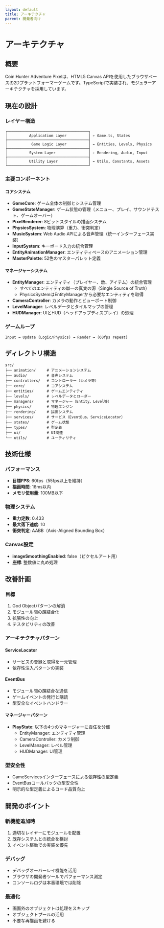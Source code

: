 ```yaml
---
layout: default
title: アーキテクチャ
parent: 開発者向け
---
```


# アーキテクチャ

## 概要

Coin Hunter Adventure Pixelは、HTML5 Canvas APIを使用したブラウザベースの2Dプラットフォーマーゲームです。TypeScriptで実装され、モジュラーアーキテクチャを採用しています。

## 現在の設計

### レイヤー構造

```
┌─────────────────────────────────────┐
│          Application Layer          │ ← Game.ts, States
├─────────────────────────────────────┤
│           Game Logic Layer          │ ← Entities, Levels, Physics
├─────────────────────────────────────┤
│          System Layer               │ ← Rendering, Audio, Input
├─────────────────────────────────────┤
│          Utility Layer              │ ← Utils, Constants, Assets
└─────────────────────────────────────┘
```

### 主要コンポーネント

#### コアシステム
- **GameCore**: ゲーム全体の制御とシステム管理
- **GameStateManager**: ゲーム状態の管理（メニュー、プレイ、サウンドテスト、ゲームオーバー）
- **PixelRenderer**: 8ビットスタイルの描画システム
- **PhysicsSystem**: 物理演算（重力、衝突判定）
- **MusicSystem**: Web Audio APIによる音声管理（統一インターフェース実装）
- **InputSystem**: キーボード入力の統合管理
- **EntityAnimationManager**: エンティティベースのアニメーション管理
- **MasterPalette**: 52色のマスターパレット定義

#### マネージャーシステム
- **EntityManager**: エンティティ（プレイヤー、敵、アイテム）の統合管理
  - すべてのエンティティの単一の真実の源（Single Source of Truth）
  - PhysicsSystemはEntityManagerから必要なエンティティを取得
- **CameraController**: カメラの動作とビューポート制御
- **LevelManager**: レベルデータとタイルマップの管理
- **HUDManager**: UIとHUD（ヘッドアップディスプレイ）の処理

### ゲームループ

```
Input → Update (Logic/Physics) → Render → (60fps repeat)
```

## ディレクトリ構造

```
src/
├── animation/     # アニメーションシステム
├── audio/         # 音声システム
├── controllers/   # コントローラー（カメラ等）
├── core/          # コアシステム
├── entities/      # ゲームエンティティ
├── levels/        # レベルデータとローダー
├── managers/      # マネージャー（Entity、Level等）
├── physics/       # 物理エンジン
├── rendering/     # 描画システム
├── services/      # サービス（EventBus、ServiceLocator）
├── states/        # ゲーム状態
├── types/         # 型定義
├── ui/            # UI関連
└── utils/         # ユーティリティ
```

## 技術仕様

### パフォーマンス
- **目標FPS**: 60fps（55fps以上を維持）
- **描画時間**: 16ms以内
- **メモリ使用量**: 100MB以下

### 物理システム
- **重力定数**: 0.433
- **最大落下速度**: 10
- **衝突判定**: AABB（Axis-Aligned Bounding Box）

### Canvas設定
- **imageSmoothingEnabled**: false（ピクセルアート用）
- **座標**: 整数値に丸め処理

## 改善計画

### 目標
1. God Objectパターンの解消
2. モジュール間の疎結合化
3. 拡張性の向上
4. テスタビリティの改善

### アーキテクチャパターン

#### ServiceLocator
- サービスの登録と取得を一元管理
- 依存性注入パターンの実装

#### EventBus
- モジュール間の疎結合な通信
- ゲームイベントの発行と購読
- 型安全なイベントハンドラー

#### マネージャーパターン
- **PlayState**: 以下の4つのマネージャーに責任を分離
  - EntityManager: エンティティ管理
  - CameraController: カメラ制御
  - LevelManager: レベル管理
  - HUDManager: UI管理

### 型安全性
- GameServicesインターフェースによる依存性の型定義
- EventBusコールバックの型安全性
- 明示的な型定義によるコード品質向上

## 開発のポイント

### 新機能追加時
1. 適切なレイヤーにモジュールを配置
2. 既存システムとの統合を検討
3. イベント駆動での実装を優先

### デバッグ
- デバッグオーバーレイ機能を活用
- ブラウザの開発者ツールでパフォーマンス測定
- コンソールログは本番環境では削除

### 最適化
- 画面外のオブジェクトは処理をスキップ
- オブジェクトプールの活用
- 不要な再描画を避ける